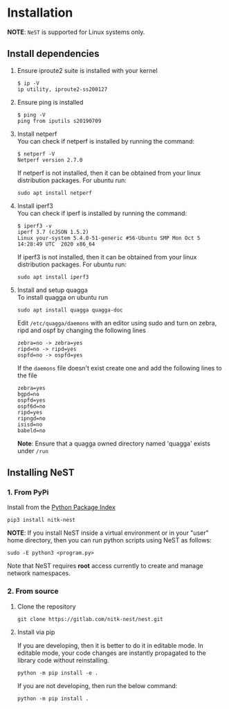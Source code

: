 # Installation

**NOTE**: `NeST` is supported for Linux systems only.

## Install dependencies

1. Ensure iproute2 suite is installed with your kernel

    ```shell
    $ ip -V
    ip utility, iproute2-ss200127
    ```

2. Ensure ping is installed

    ```shell
    $ ping -V
    ping from iputils s20190709
    ```

3. Install netperf  
    You can check if netperf is installed by running the command:

    ```shell
    $ netperf -V
    Netperf version 2.7.0
    ```

    If netperf is not installed, then it can be obtained from your linux distribution packages.
    For ubuntu run:

    ```shell
    sudo apt install netperf
    ```

4. Install iperf3  
    You can check if iperf is installed by running the command:

    ```shell
    $ iperf3 -v
    iperf 3.7 (cJSON 1.5.2)
    Linux your-system 5.4.0-51-generic #56-Ubuntu SMP Mon Oct 5 14:28:49 UTC  2020 x86_64
    ```

    If iperf3 is not installed, then it can be obtained from your linux distribution packages.
    For ubuntu run:

    ```shell
    sudo apt install iperf3
    ```

5. Install and setup quagga  
    To install quagga on ubuntu run

    ```shell
    sudo apt install quagga quagga-doc
    ```

    Edit `/etc/quagga/daemons` with an editor using sudo and turn on zebra, ripd and ospf by changing the following lines

    ```
    zebra=no -> zebra=yes
    ripd=no -> ripd=yes
    ospfd=no -> ospfd=yes
    ```

    If the `daemons` file doesn't exist create one and add the following lines to the file

    ```
    zebra=yes
    bgpd=no
    ospfd=yes
    ospf6d=no
    ripd=yes
    ripngd=no
    isisd=no
    babeld=no
    ```

   **Note**: Ensure that a quagga owned directory named 'quagga'   exists under `/run`

## Installing NeST

### 1. From PyPi

Install from the [Python Package Index](https://pypi.org/project/nitk-nest/)

```shell
pip3 install nitk-nest
```

**NOTE**: If you install NeST inside a virtual environment or in your "user" home directory,
then you can run python scripts using NeST as follows:

```shell
sudo -E python3 <program.py>
```

Note that NeST requires **root** access currently to create and manage network namespaces.

### 2. From source

1. Clone the repository

    ```shell
    git clone https://gitlab.com/nitk-nest/nest.git
    ```

2. Install via pip

    If you are developing, then it is better to do it in editable mode.
    In editable mode, your code changes are instantly propagated to the
    library code without reinstalling.

    ```shell
    python -m pip install -e .
    ```

    If you are not developing, then run the below command:

    ```shell
    python -m pip install .
    ```
